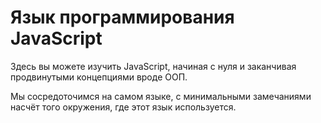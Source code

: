 # Язык программирования JavaScript

Здесь вы можете изучить JavaScript, начиная с нуля и заканчивая продвинутыми концепциями вроде ООП.

Мы сосредоточимся на самом языке, с минимальными замечаниями насчёт того окружения, где этот язык используется.

